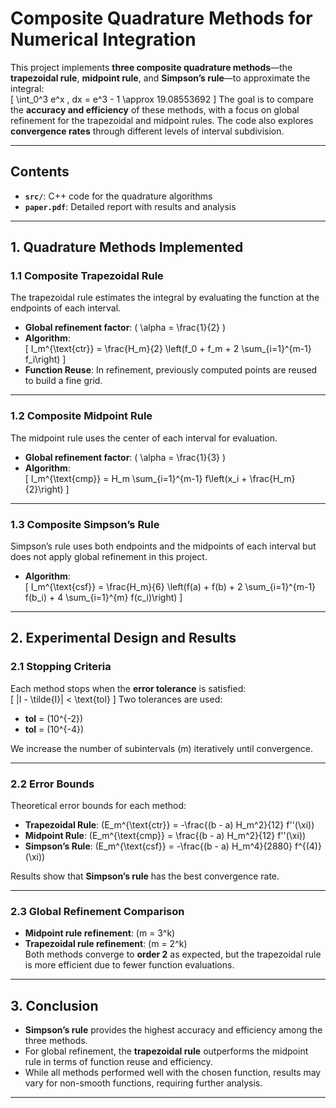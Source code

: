 # Composite Quadrature Methods for Numerical Integration 

This project implements **three composite quadrature methods**—the **trapezoidal rule**, **midpoint rule**, and **Simpson’s rule**—to approximate the integral:  
\[
\int_0^3 e^x \, dx = e^3 - 1 \approx 19.08553692
\]
The goal is to compare the **accuracy and efficiency** of these methods, with a focus on global refinement for the trapezoidal and midpoint rules. The code also explores **convergence rates** through different levels of interval subdivision.

---

## Contents  
- **`src/`**: C++ code for the quadrature algorithms  
- **`paper.pdf`**: Detailed report with results and analysis  

---

## 1. Quadrature Methods Implemented  

### 1.1 Composite Trapezoidal Rule  
The trapezoidal rule estimates the integral by evaluating the function at the endpoints of each interval.  
- **Global refinement factor**: \( \alpha = \frac{1}{2} \)  
- **Algorithm**:  
  \[
  I_m^{\text{ctr}} = \frac{H_m}{2} \left(f_0 + f_m + 2 \sum_{i=1}^{m-1} f_i\right)
  \]
- **Function Reuse**: In refinement, previously computed points are reused to build a fine grid.

---

### 1.2 Composite Midpoint Rule  
The midpoint rule uses the center of each interval for evaluation.  
- **Global refinement factor**: \( \alpha = \frac{1}{3} \)  
- **Algorithm**:  
  \[
  I_m^{\text{cmp}} = H_m \sum_{i=1}^{m-1} f\left(x_i + \frac{H_m}{2}\right)
  \]

---

### 1.3 Composite Simpson’s Rule  
Simpson’s rule uses both endpoints and the midpoints of each interval but does not apply global refinement in this project.  
- **Algorithm**:  
  \[
  I_m^{\text{csf}} = \frac{H_m}{6} \left(f(a) + f(b) + 2 \sum_{i=1}^{m-1} f(b_i) + 4 \sum_{i=1}^{m} f(c_i)\right)
  \]

---

## 2. Experimental Design and Results  

### 2.1 Stopping Criteria  
Each method stops when the **error tolerance** is satisfied:  
\[
|I - \tilde{I}| < \text{tol}
\]
Two tolerances are used:  
- **tol** = \(10^{-2}\)  
- **tol** = \(10^{-4}\)  

We increase the number of subintervals \(m\) iteratively until convergence.

---

### 2.2 Error Bounds  
Theoretical error bounds for each method:
- **Trapezoidal Rule**: \(E_m^{\text{ctr}} = -\frac{(b - a) H_m^2}{12} f''(\xi)\)  
- **Midpoint Rule**: \(E_m^{\text{cmp}} = \frac{(b - a) H_m^2}{12} f''(\xi)\)  
- **Simpson’s Rule**: \(E_m^{\text{csf}} = -\frac{(b - a) H_m^4}{2880} f^{(4)}(\xi)\)  

Results show that **Simpson’s rule** has the best convergence rate.

---

### 2.3 Global Refinement Comparison  
- **Midpoint rule refinement**: \(m = 3^k\)  
- **Trapezoidal rule refinement**: \(m = 2^k\)  
Both methods converge to **order 2** as expected, but the trapezoidal rule is more efficient due to fewer function evaluations.

---

## 3. Conclusion  
- **Simpson’s rule** provides the highest accuracy and efficiency among the three methods.  
- For global refinement, the **trapezoidal rule** outperforms the midpoint rule in terms of function reuse and efficiency.  
- While all methods performed well with the chosen function, results may vary for non-smooth functions, requiring further analysis.

---
